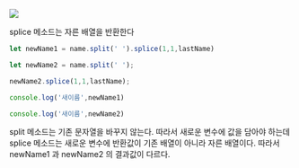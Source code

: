 
![](https://i.imgur.com/K9q5NyM.png)

splice 메소드는 자른 배열을 반환한다

```js
let newName1 = name.split(' ').splice(1,1,lastName)

let newName2 = name.split(' ');

newName2.splice(1,1,lastName);

console.log('새이름',newName1)

console.log('새이름',newName2)
```

split 메소드는 기존 문자열을 바꾸지 않는다. 따라서 새로운 변수에 값을 담아야 하는데 splice 메소드는 새로운 변수에 반환값이 기존 배열이 아니라 자른 배열이다. 따라서 newName1 과 newName2 의 결과값이 다르다.